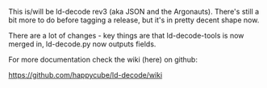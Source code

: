
This is/will be ld-decode rev3 (aka JSON and the Argonauts).  There's still a bit more to do
before tagging a release, but it's in pretty decent shape now.

There are a lot of changes - key things are that ld-decode-tools is now merged in, ld-decode.py now outputs fields.

For more documentation check the wiki (here) on github:

https://github.com/happycube/ld-decode/wiki
